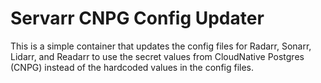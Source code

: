 # Servarr CNPG Config Updater

This is a simple container that updates the config files for Radarr, Sonarr, Lidarr, and Readarr to use the secret values from CloudNative Postgres (CNPG) instead of the hardcoded values in the config files.
